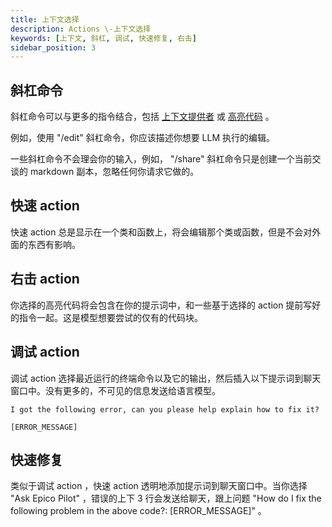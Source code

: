 ```yaml
---
title: 上下文选择
description: Actions \-上下文选择
keywords: [上下文, 斜杠, 调试, 快速修复, 右击]
sidebar_position: 3
---
```


## 斜杠命令

斜杠命令可以与更多的指令结合，包括 [上下文提供者](chat/context-selection.md) 或 [高亮代码](chat/context-selection.md) 。

例如，使用 "/edit" 斜杠命令，你应该描述你想要 LLM 执行的编辑。

一些斜杠命令不会理会你的输入，例如， "/share" 斜杠命令只是创建一个当前交谈的 markdown 副本，忽略任何你请求它做的。

## 快速 action

快速 action 总是显示在一个类和函数上，将会编辑那个类或函数，但是不会对外面的东西有影响。

## 右击 action

你选择的高亮代码将会包含在你的提示词中，和一些基于选择的 action 提前写好的指令一起。这是模型想要尝试的仅有的代码块。

## 调试 action

调试 action 选择最近运行的终端命令以及它的输出，然后插入以下提示词到聊天窗口中。没有更多的，不可见的信息发送给语言模型。

```
I got the following error, can you please help explain how to fix it?

[ERROR_MESSAGE]
```

## 快速修复

类似于调试 action ，快速 action 透明地添加提示词到聊天窗口中。当你选择 "Ask Epico Pilot" ，错误的上下 3 行会发送给聊天，跟上问题 "How do I fix the following problem in the above code?: [ERROR_MESSAGE]" 。
